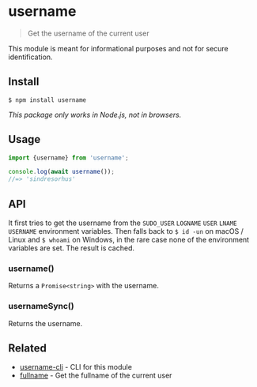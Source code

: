 # username

> Get the username of the current user

This module is meant for informational purposes and not for secure identification.

## Install

```
$ npm install username
```

*This package only works in Node.js, not in browsers.*

## Usage

```js
import {username} from 'username';

console.log(await username());
//=> 'sindresorhus'
```

## API

It first tries to get the username from the `SUDO_USER` `LOGNAME` `USER` `LNAME` `USERNAME` environment variables. Then falls back to `$ id -un` on macOS / Linux and `$ whoami` on Windows, in the rare case none of the environment variables are set. The result is cached.

### username()

Returns a `Promise<string>` with the username.

### usernameSync()

Returns the username.

## Related

- [username-cli](https://github.com/sindresorhus/username-cli) - CLI for this module
- [fullname](https://github.com/sindresorhus/fullname) - Get the fullname of the current user
